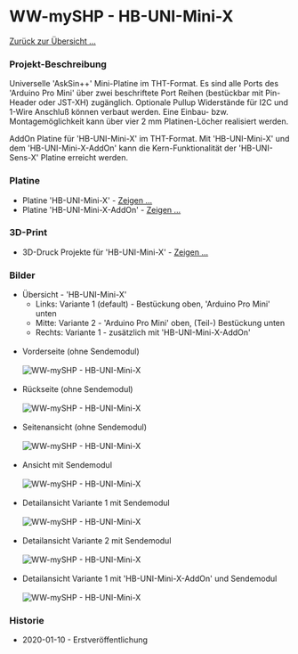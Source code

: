 # WW-mySHP - HB-UNI-Mini-X

[Zurück zur Übersicht ...](../README.md)

### Projekt-Beschreibung
Universelle 'AskSin++' Mini-Platine im THT-Format. Es sind alle Ports des 'Arduino Pro Mini' über zwei beschriftete Port Reihen (bestückbar mit Pin-Header oder JST-XH) zugänglich. Optionale Pullup Widerstände für I2C und 1-Wire Anschluß können verbaut werden. Eine Einbau- bzw. Montagemöglichkeit kann über vier 2 mm Platinen-Löcher realisiert werden.

AddOn Platine für 'HB-UNI-Mini-X' im THT-Format. Mit 'HB-UNI-Mini-X' und dem 'HB-UNI-Mini-X-AddOn' kann die Kern-Funktionalität der 'HB-UNI-Sens-X' Platine erreicht werden.

### Platine
- Platine 'HB-UNI-Mini-X' - [Zeigen ...](https://github.com/wolwin/WW-myPCB/blob/master/PCB_HB-UNI-Mini-X/README.md)
- Platine 'HB-UNI-Mini-X-AddOn' - [Zeigen ...](https://github.com/wolwin/WW-myPCB/blob/master/PCB_HB-UNI-Mini-X-AddOn/README.md)

### 3D-Print
- 3D-Druck Projekte für 'HB-UNI-Mini-X' - [Zeigen ...](https://github.com/wolwin/WW-my3DP/blob/master/3DP_OBO_T40_HB/README.md)

### Bilder
- Übersicht - 'HB-UNI-Mini-X'
  - Links: Variante 1 (default) - Bestückung oben, 'Arduino Pro Mini' unten
  - Mitte: Variante 2 - 'Arduino Pro Mini' oben, (Teil-) Bestückung unten
  - Rechts: Variante 1 - zusätzlich mit 'HB-UNI-Mini-X-AddOn'
<br><br>
- Vorderseite (ohne Sendemodul)
<br><br>
![WW-mySHP - HB-UNI-Mini-X](./img/SHP_HB-UNI-Mini-X_01.jpg "HB-UNI-Mini-X")
<br><br>
- Rückseite (ohne Sendemodul)
<br><br>
![WW-mySHP - HB-UNI-Mini-X](./img/SHP_HB-UNI-Mini-X_02.jpg "HB-UNI-Mini-X")
<br><br>
- Seitenansicht (ohne Sendemodul)
<br><br>
![WW-mySHP - HB-UNI-Mini-X](./img/SHP_HB-UNI-Mini-X_03.jpg "HB-UNI-Mini-X")
<br><br>
- Ansicht mit Sendemodul
<br><br>
![WW-mySHP - HB-UNI-Mini-X](./img/SHP_HB-UNI-Mini-X_04.jpg "HB-UNI-Mini-X")
<br><br>
- Detailansicht Variante 1 mit Sendemodul
<br><br>
![WW-mySHP - HB-UNI-Mini-X](./img/SHP_HB-UNI-Mini-X_06.jpg "HB-UNI-Mini-X")
<br><br>
- Detailansicht Variante 2 mit Sendemodul
<br><br>
![WW-mySHP - HB-UNI-Mini-X](./img/SHP_HB-UNI-Mini-X_08.jpg "HB-UNI-Mini-X")
<br><br>
- Detailansicht Variante 1 mit 'HB-UNI-Mini-X-AddOn' und Sendemodul
<br><br>
![WW-mySHP - HB-UNI-Mini-X](./img/SHP_HB-UNI-Mini-X_10.jpg "HB-UNI-Mini-X")

### Historie
- 2020-01-10 - Erstveröffentlichung
